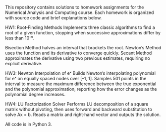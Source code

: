 This repository contains solutions to homework assignments for the Numerical Analysis and Computing course. Each homework is organized with source code and brief explanations below.

HW1: Root‑Finding Methods
Implements three classic algorithms to find a root of a given function, stopping when successive approximations differ by less than 10⁻⁶.

Bisection Method halves an interval that brackets the root.
Newton’s Method uses the function and its derivative to converge quickly.
Secant Method approximates the derivative using two previous estimates, requiring no explicit derivative.

HW3: Newton Interpolation of eˣ
Builds Newton’s interpolating polynomial for eˣ on equally spaced nodes over [–1, 1]. Samples 501 points in the interval to measure the maximum difference between the true exponential and the polynomial approximation, reporting how the error changes as the polynomial degree increases.

HW4: LU Factorization Solver
Performs LU decomposition of a square matrix without pivoting, then uses forward and backward substitution to solve Ax = b. Reads a matrix and right‑hand vector and outputs the solution.

All code is in Python 3. 
